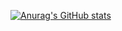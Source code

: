 [![Anurag's GitHub stats](https://github-readme-stats.vercel.app/api?username=yamayamaKo)](https://github.com/yamayamaKo/github-readme-stats)
